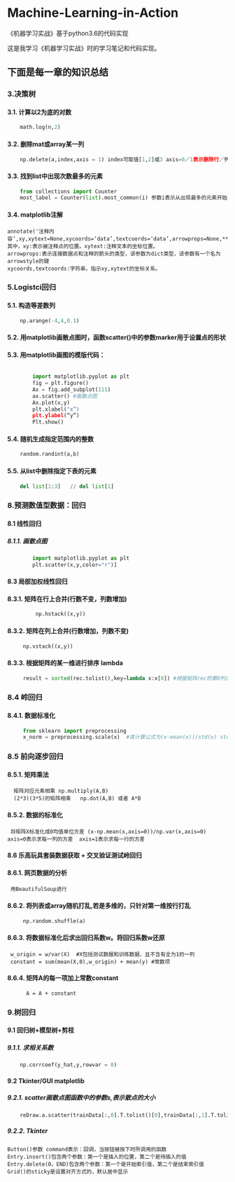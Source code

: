 # Machine-Learning-in-Action
《机器学习实战》基于python3.6的代码实现

这是我学习《机器学习实战》时的学习笔记和代码实现。

## 下面是每一章的知识总结
### 3.决策树
#### 3.1. 计算以2为底的对数 
```python
    math.log(n,2)
```
#### 3.2. 删除mat或array某一列  
```python
    np.delete(a,index,axis = 1) index可取值[1,2]或3 axis=0／1表示删除行／列
```
#### 3.3. 找到list中出现次数最多的元素 
```python
    from collections import Counter
    most_label = Counter(list).most_common(i) 参数i表示从出现最多的元素开始，取i个
```
#### 3.4. matplotlib注解
    annotate('注释内容’,xy,xytext=None,xycoords=‘data’,textcoords=‘data’,arrowprops=None,**kwargs)
    其中，xy:表示被注释点的位置。xytext:注释文本的坐标位置。 
    arrowprops:表示连接数据点和注释的箭头的类型，该参数为dict类型，该参数有一个名为arrowstyle的键
    xycoords,textcoords:字符串，指示xy,xytext的坐标关系。
    
### 5.Logistci回归
#### 5.1. 构造等差数列  
```python
    np.arange(-4,4,0.1)
```
#### 5.2. 用matplotlib画散点图时，函数scatter()中的参数marker用于设置点的形状
#### 5.3. 用matplotlib画图的模版代码：
```python
        
        import matplotlib.pyplot as plt
        fig = plt.figure()
        Ax = fig.add_subplot(111)
        ax.scatter() #画散点图
        Ax.plot(x,y)
        plt.xlabel("x”)
        plt.ylabel(“y”)
        Plt.show()  
```
#### 5.4. 随机生成指定范围内的整数 
```python
    random.randint(a,b)
```
#### 5.5. 从list中删除指定下表的元素  
```python
    del list[1:3]   // del list[1]
```

### 8.预测数值型数据：回归
#### 8.1 线性回归

##### 8.1.1. 画散点图
```python
        import matplotlib.pyplot as plt
        plt.scatter(x,y,color="r")]
```

#### 8.3 局部加权线性回归

#### 8.3.1. 矩阵在行上合并(行数不变，列数增加)
```python
         np.hstack((x,y))
```

#### 8.3.2. 矩阵在列上合并(行数增加，列数不变)
```python
     np.vstack((x,y))
```
#### 8.3.3. 根据矩阵的某一维进行排序 lambda
```python
     result = sorted(rec.tolist(),key=lambda x:x[0]) #根据矩阵rec的第0列进行排序  注意先将矩阵转为list
```


### 8.4 岭回归

#### 8.4.1. 数据标准化
```python
     from sklearn import preprocessing
     x_norm = preprocessing.scale(x)  #其计算公式为(x-mean(x))/std(x) std表示标准差
```

### 8.5 前向逐步回归

#### 8.5.1. 矩阵乘法
      矩阵对应元素相乘 np.multiply(A,B)
      (2*3)(3*5)的矩阵相乘   np.dot(A,B) 或者 A*B

#### 8.5.2. 数据的标准化
     将矩阵X标准化成0均值单位方差 (x-np.mean(x,axis=0))/np.var(x,axis=0)   axis=0表示求每一列的方差  axis=1表示求每一行的方差


#### 8.6 乐高玩具套装数据获取 + 交叉验证测试岭回归

#### 8.6.1. 网页数据的分析
     用BeautifulSoup进行


#### 8.6.2. 将列表或array随机打乱,若是多维的，只针对第一维按行打乱 
```python
     np.random.shuffle(a) 
```
#### 8.6.3. 将数据标准化后求出回归系数w。将回归系数w还原
     w_origin = w/var(X)  #X包括测试数据和训练数据，且不含有全为1的一列
     constant = sum(mean(X,0),w_origin) + mean(y) #常数项

#### 8.6.4. 矩阵A的每一项加上常数constant
          A = A + constant
          
          


### 9.树回归
#### 9.1 回归树+模型树+剪枝

##### 9.1.1. 求相关系数
```python
    np.corrcoef(y_hat,y,rowvar = 0)
```
#### 9.2 Tkinter/GUI matplotlib

##### 9.2.1. scatter画散点图函数中的参数s,表示散点的大小
```python
    reDraw.a.scatter(trainData[:,0].T.tolist()[0],trainData[:,1].T.tolist()[0], s = 50)
```
##### 9.2.2. Tkinter
    Button()参数 command表示：回调，当按钮被按下时所调用的函数
    Entry.insert()包含两个参数：第一个是插入的位置，第二个是待插入的值
    Entry.delete(0，END)包含两个参数：第一个是开始索引值，第二个是结束索引值
    Grid()的sticky是设置对齐方式的，默认居中显示
    
    

